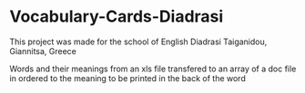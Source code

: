 # Vocabulary-Cards-Diadrasi

This project was made for the school of English Diadrasi Taiganidou, Giannitsa, Greece

Words and their meanings from an xls file transfered to an array of a doc file in ordered to the meaning to be printed in the back of the word
